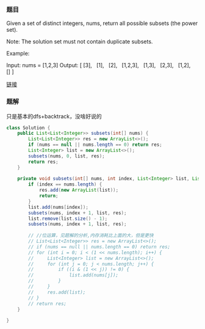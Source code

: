 ### 题目
Given a set of distinct integers, nums, return all possible subsets (the power set).

Note: The solution set must not contain duplicate subsets.

Example:

Input: nums = [1,2,3]
Output:
[
  [3],
  [1],
  [2],
  [1,2,3],
  [1,3],
  [2,3],
  [1,2],
  []
]


[链接](https://leetcode-cn.com/problems/subsets)


### 题解
只是基本的dfs+backtrack，没啥好说的
```java
class Solution {
    public List<List<Integer>> subsets(int[] nums) {
        List<List<Integer>> res = new ArrayList<>();
        if (nums == null || nums.length == 0) return res;
        List<Integer> list = new ArrayList<>();
        subsets(nums, 0, list, res);
        return res;
    }
    
    private void subsets(int[] nums, int index, List<Integer> list, List<List<Integer>> res) {
        if (index == nums.length) {
            res.add(new ArrayList(list));
            return;
        }
        list.add(nums[index]);
        subsets(nums, index + 1, list, res);
        list.remove(list.size() - 1);
        subsets(nums, index + 1, list, res);
    
        // //位运算，见题解的分析,内存消耗比上面的大，但是更快
        // List<List<Integer>> res = new ArrayList<>();
        // if (nums == null || nums.length == 0) return res;
        // for (int i = 0; i < (1 << nums.length); i++) {
        //     List<Integer> list = new ArrayList<>();
        //     for (int j = 0; j < nums.length; j++) {
        //         if ((i & (1 << j)) != 0) {
        //             list.add(nums[j]);
        //         }
        //     }
        //     res.add(list);
        // }
        // return res;
    }
    
}
```

